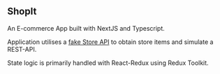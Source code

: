 ## ShopIt

An E-commerce App built with NextJS and Typescript.

Application utilises a <a href="https://fakestoreapi.com/">fake Store API</a> to obtain store items and simulate a REST-API.

State logic is primarily handled with React-Redux using Redux Toolkit.